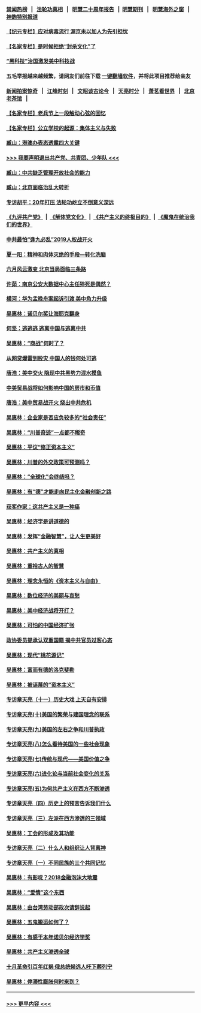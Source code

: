 #### [禁闻热榜](热点新闻.md?=0)  &nbsp;&nbsp;|&nbsp;&nbsp; [法轮功真相](https://github.com/gfw-breaker/truth/blob/master/README.md?=0) &nbsp;&nbsp;|&nbsp;&nbsp; [明慧二十周年报告](https://github.com/gfw-breaker/mh-reports/blob/master/README.md?=0) &nbsp;&nbsp;|&nbsp;&nbsp;[明慧期刊](https://github.com/gfw-breaker/mh-qikan) &nbsp;&nbsp;|&nbsp;&nbsp; [明慧海外之窗](https://github.com/gfw-breaker/mh-news/blob/master/README.md?=0) &nbsp;&nbsp;|&nbsp;&nbsp; [神韵特别报道](https://github.com/gfw-breaker/mh-news/blob/master/shenyun.md?=0)
#### [【纪元专栏】应对病毒流行 渥京未以加人为先引担忧](../pages/nsc423/n11875714.md?t=03030932) 
#### [【名家专栏】是时候拒绝“封杀文化”了](../pages/nsc423/n11814093.md?t=03030932) 
#### [“黑科技”治国激发美中科技战](../pages/nsc423/n11638056.md?t=03030932) 
#### 五毛举报越来越频繁，请网友们前往下载 [一键翻墙软件](https://github.com/gfw-breaker/ssr-accounts)，并将此项目推荐给亲友
#### [新闻拍案惊奇](https://github.com/gfw-breaker/banned-news/blob/master/pages/link4.md) &nbsp;&nbsp;|&nbsp;&nbsp; [江峰时刻](https://github.com/gfw-breaker/banned-news/blob/master/pages/link4.md) &nbsp;&nbsp;|&nbsp;&nbsp; [文昭谈古论今](https://github.com/gfw-breaker/banned-news/blob/master/pages/link4.md) &nbsp;&nbsp;|&nbsp;&nbsp; [天亮时分](https://github.com/gfw-breaker/banned-news/blob/master/pages/link4.md) &nbsp;&nbsp;|&nbsp;&nbsp; [萧茗看世界](https://github.com/gfw-breaker/banned-news/blob/master/pages/link4.md) &nbsp;&nbsp;|&nbsp;&nbsp; [北京老茶馆](https://github.com/gfw-breaker/banned-news/blob/master/pages/link4.md) &nbsp;&nbsp;|&nbsp;&nbsp; 
#### [【名家专栏】老兵节上一段触动心弦的回忆](../pages/nsc423/n11646016.md?t=03030932) 
#### [【名家专栏】公立学校的起源：集体主义与失败](../pages/nsc423/n11601833.md?t=03030932) 
#### [臧山：港澳办表态透露四大关键](../pages/nsc423/n11421628.md?t=03030932) 
#### [>>> 我要声明退出共产党、共青团、少年队 <<<](https://github.com/begood0513/goodnews/blob/master/quit/letter.md) 
#### [臧山：中共缺乏管理开放社会的能力](../pages/nsc423/n11407457.md?t=03030932) 
#### [臧山：北京面临治乱大转折](../pages/nsc423/n11406895.md?t=03030932) 
#### [专访胡平：20年打压 法轮功屹立不倒意义深远](../pages/nsc423/n11398800.md?t=03030932) 
#### [《九评共产党》](https://github.com/begood0513/9ping.md/blob/master/README.md) &nbsp;|&nbsp; [《解体党文化》](../../../../jtdwh.md/blob/master/README.md)  &nbsp;|&nbsp; [《共产主义的终极目的》](../../../../gczydzjmd.md/blob/master/README.md) &nbsp;|&nbsp; [《魔鬼在统治我们的世界》](../../../../mgztzwmdsj.md/blob/master/README.md) 
#### [中共最怕“逢九必乱”2019人权战开火](../pages/nsc423/n11385248.md?t=03030932) 
#### [夏一阳：精神和肉体灭绝的手段—转化洗脑](../pages/nsc423/n11368250.md?t=03030932) 
#### [六月风云激变 北京当局面临三条路](../pages/nsc423/n11313668.md?t=03030932) 
#### [许茹：南京公安大数据中心主任猝死是偶然？](../pages/nsc423/n11064744.md?t=03030932) 
#### [横河：华为孟晚舟案起诉引渡 美中角力升级](../pages/nsc423/n11027230.md?t=03030932) 
#### [吴惠林：诺贝尔奖让海耶克翻身](../pages/nsc423/n10890049.md?t=03030932) 
#### [何坚：逃逃逃 逃离中国与逃离中共](../pages/nsc423/n10592891.md?t=03030932) 
#### [吴惠林：“商战”何时了？](../pages/nsc423/n10573558.md?t=03030932) 
#### [从网贷爆雷到股灾 中国人的钱何处可逃](../pages/nsc423/n10572800.md?t=03030932) 
#### [唐浩：美中交火 隐现中共黑势力混水摸鱼](../pages/nsc423/n10544040.md?t=03030932) 
#### [中美贸易战将如何影响中国的房市和币值](../pages/nsc423/n10543697.md?t=03030932) 
#### [唐浩：美中贸易战开火 烧出中共危机](../pages/nsc423/n10540126.md?t=03030932) 
#### [吴惠林：企业家是否应负较多的“社会责任”](../pages/nsc423/n10535022.md?t=03030932) 
#### [吴惠林：“川普奇迹”一点都不稀奇](../pages/nsc423/n10512808.md?t=03030932) 
#### [吴惠林：平议“修正资本主义”](../pages/nsc423/n10495724.md?t=03030932) 
#### [吴惠林：川普的外交政策可预测吗？](../pages/nsc423/n10462387.md?t=03030932) 
#### [吴惠林：“全球化”会终结吗？](../pages/nsc423/n10452838.md?t=03030932) 
#### [吴惠林：有“德”才能走向民主化金融创新之路](../pages/nsc423/n10432292.md?t=03030932) 
#### [获奖作家：这共产主义是一种癌](../pages/nsc423/n10431541.md?t=03030932) 
#### [吴惠林：经济学是讲道德的](../pages/nsc423/n10398014.md?t=03030932) 
#### [吴惠林：发挥“金融智慧”，让人生更美好](../pages/nsc423/n10375019.md?t=03030932) 
#### [吴惠林：共产主义的真相](../pages/nsc423/n10351394.md?t=03030932) 
#### [吴惠林：重拾古人的智慧](../pages/nsc423/n10337691.md?t=03030932) 
#### [吴惠林：理念永恒的《资本主义与自由》](../pages/nsc423/n10316274.md?t=03030932) 
#### [吴惠林：数位经济的美丽与哀愁](../pages/nsc423/n10292946.md?t=03030932) 
#### [吴惠林：美中经济战将开打？](../pages/nsc423/n10258825.md?t=03030932) 
#### [吴惠林：可怕的中国经济扩张](../pages/nsc423/n10219147.md?t=03030932) 
#### [政协委员提承认双重国籍 揭中共官员过客心态](../pages/nsc423/n10208809.md?t=03030932) 
#### [吴惠林：现代“桃花源记”](../pages/nsc423/n10185234.md?t=03030932) 
#### [吴惠林：富而有德的洛克斐勒](../pages/nsc423/n10142264.md?t=03030932) 
#### [吴惠林：被诬蔑的“资本主义”](../pages/nsc423/n10124816.md?t=03030932) 
#### [专访章天亮（十一）历史大戏 上天自有安排](../pages/nsc423/n10094905.md?t=03030932) 
#### [专访章天亮(十)美国的繁荣与建国理念的联系](../pages/nsc423/n10094899.md?t=03030932) 
#### [专访章天亮(九)美国的左右之争和川普执政](../pages/nsc423/n10094889.md?t=03030932) 
#### [专访章天亮(八)怎么看待美国的一些社会现象](../pages/nsc423/n10094857.md?t=03030932) 
#### [专访章天亮(七)传统与现代——美国价值之争](../pages/nsc423/n10093140.md?t=03030932) 
#### [专访章天亮(六)进化论与当前社会变化的关系](../pages/nsc423/n10092036.md?t=03030932) 
#### [专访章天亮(五)为何共产主义在西方不断渗透](../pages/nsc423/n10083620.md?t=03030932) 
#### [专访章天亮（四）历史上的预言告诉我们什么](../pages/nsc423/n10083606.md?t=03030932) 
#### [专访章天亮（三）左派在西方渗透的三领域](../pages/nsc423/n10081115.md?t=03030932) 
#### [吴惠林：工会的形成及其功能](../pages/nsc423/n10080633.md?t=03030932) 
#### [专访章天亮（二）什么人和组织让人背离神](../pages/nsc423/n10076637.md?t=03030932) 
#### [专访章天亮（一）不同民族的三个共同记忆](../pages/nsc423/n10074188.md?t=03030932) 
#### [吴惠林：有影呒？2018金融泡沫大地震](../pages/nsc423/n10040534.md?t=03030932) 
#### [吴惠林：“爱情”这个东西](../pages/nsc423/n10019423.md?t=03030932) 
#### [吴惠林：由台湾劳动部政次请辞说起](../pages/nsc423/n9979679.md?t=03030932) 
#### [吴惠林：五鬼搬运如何了？](../pages/nsc423/n9925338.md?t=03030932) 
#### [吴惠林：有感于本年诺贝尔经济学奖](../pages/nsc423/n9871883.md?t=03030932) 
#### [吴惠林：共产主义渗透全球](../pages/nsc423/n9812748.md?t=03030932) 
#### [十月革命引百年红祸 俄总统候选人吁下葬列宁](../pages/nsc423/n9810182.md?t=03030932) 
#### [吴惠林：停滞性膨胀何时来到？](../pages/nsc423/n9764136.md?t=03030932) 

----
#### [ >>> 更早内容 <<< ](../indexes/nsc423-earlier.md)
